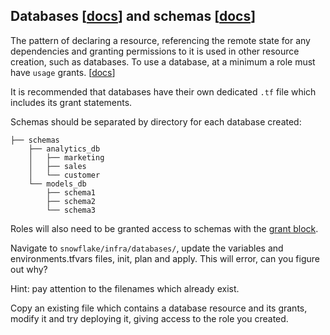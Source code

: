 ## Databases [[docs](https://github.com/chanzuckerberg/terraform-provider-snowflake/blob/master/docs/resources/database.md)] and schemas [[docs](hhttps://github.com/chanzuckerberg/terraform-provider-snowflake/blob/master/docs/resources/schema.md)]
The pattern of declaring a resource, referencing the remote state for any dependencies and granting permissions to it is used in other resource creation, such as databases. To use a database, at a minimum a role must have `usage` grants. [[docs](https://github.com/chanzuckerberg/terraform-provider-snowflake/blob/master/docs/resources/database_grant.md)]

It is recommended that databases have their own dedicated `.tf` file which includes its grant statements.

Schemas should be separated by directory for each database created:

    ├── schemas
        ├── analytics_db
        │   ├── marketing
        │   ├── sales
        │   └── customer
        └── models_db
            ├── schema1
            ├── schema2
            └── schema3

Roles will also need to be granted access to schemas with the [grant block](https://github.com/chanzuckerberg/terraform-provider-snowflake/blob/master/docs/resources/schema_grant.md).

Navigate to `snowflake/infra/databases/`, update the variables and environments.tfvars files, init, plan and apply. This will error, can you figure out why?

Hint: pay attention to the filenames which already exist.

Copy an existing file which contains a database resource and its grants, modify it and try deploying it, giving access to the role you created.
